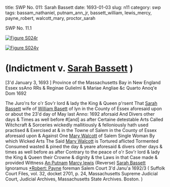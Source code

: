 title: SWP No. 011: Sarah Bassett
date: 1693-01-03
slug: n11
category: swp
tags: bassam_nathaniel, putnam_ann_jr, bassett_william, lewis_mercy, payne_robert, walcott_mary, proctor_sarah




<div markdown class="doc" id="n11.1">

<div class="doc_id">SWP No. 11.1</div>



<span markdown class="figure">[![Figure S024r](archives/Suffolk/small/S024A.jpg)](archives/Suffolk/large/S024A.jpg)</span>



<span markdown class="figure">[![Figure S024v](archives/Suffolk/small/S024B.jpg)](archives/Suffolk/large/S024B.jpg)</span>


# (Indictment v. [Sarah Bassett](/tag/bassam_nathaniel.html) )



[3'd January 3, 1693 ] Province of the Massachusetts  Bay in New England Essex  ssAno RRs & Reginae Gulielmi & Mariae Angliae &c Quarto Anoq'e  Dom 1692

The Juro'rs for o'r Sov'r lord & lady the King & Queen p'rsent  That [Sarah Bassett](/tag/bassam_nathaniel.html) wife of [William Basett](/tag/bassett_william.html) of lyn in the County  of Essex aforesaid upon or about the 23'd day of May last Anno: 1692 aforsaid  And Divers other days & Times as well before #[and] as after Certaine  detestable Arts Called Witchcraft & Sorceries wickedly mallitiously  & felloniously hath used practised & Exercised at & in the Towne  of Salem in the County of Essex aforesaid upon & Against One  [Mary Walcott](/tag/walcott_mary.html) of Salem Single Woman By which Wicked Arts The  Said [Mary Walcott](/tag/walcott_mary.html) is Tortured aflicted Tormented Consumed wasted  & pined the day & yeare aforesaid & divers other days & times as  well before as after Contrary to the peace of o'r Sov'r lord & lady the King  & Queen their Crowne & dignity & the Laws in that Case made  & provided
Wittness  [An Putnam](/tag/putnam_ann_jr.html)  [Marcy lewis](/tag/lewis_mercy.html) (Reverse) [Sarah Bassett](/tag/bassam_nathaniel.html) Ignoramus  [*Robert: Payne](/tag/payne_robert.html) foreman  Salem Court 3'd Janu'a 1692/3  ( Suffolk Court Files, vol. 32, docket 2701, p. 24, Massachusetts Supreme Judicial Court, Judicial Archives, Massachusetts State Archives. Boston. )

</div>

